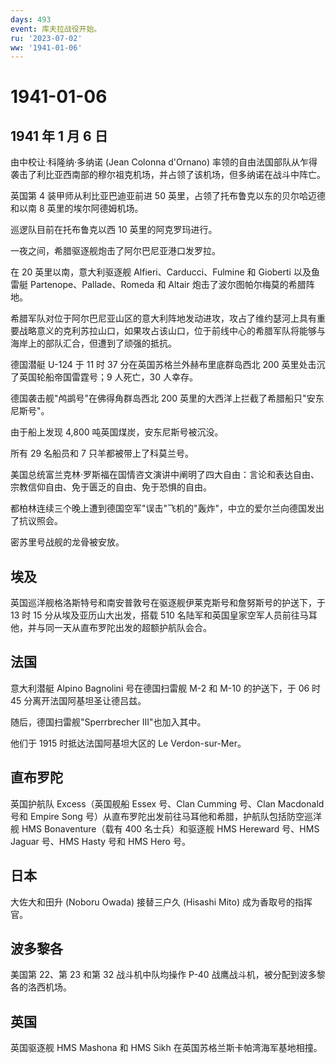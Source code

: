 ```yaml
---
days: 493
event: 库夫拉战役开始。
ru: '2023-07-02'
ww: '1941-01-06'
---
```


# 1941-01-06

## 1941 年 1 月 6 日

由中校让·科隆纳·多纳诺 (Jean Colonna d\'Ornano)
率领的自由法国部队从乍得袭击了利比亚西南部的穆尔祖克机场，并占领了该机场，但多纳诺在战斗中阵亡。

英国第 4 装甲师从利比亚巴迪亚前进 50
英里，占领了托布鲁克以东的贝尔哈迈德和以南 8 英里的埃尔阿德姆机场。

巡逻队目前在托布鲁克以西 10 英里的阿克罗玛进行。

一夜之间，希腊驱逐舰炮击了阿尔巴尼亚港口发罗拉。

在 20 英里以南，意大利驱逐舰 Alfieri、Carducci、Fulmine 和 Gioberti
以及鱼雷艇 Partenope、Pallade、Romeda 和 Altair
炮击了波尔图帕尔梅莫的希腊阵地。

希腊军队对位于阿尔巴尼亚山区的意大利阵地发动进攻，攻占了维约瑟河上具有重要战略意义的克利苏拉山口，如果攻占该山口，位于前线中心的希腊军队将能够与海岸上的部队汇合，但遭到了顽强的抵抗。

德国潜艇 U-124 于 11 时 37 分在英国苏格兰外赫布里底群岛西北 200
英里处击沉了英国轮船帝国雷霆号；9 人死亡，30 人幸存。

德国袭击舰"鸬鹚号"在佛得角群岛西北 200
英里的大西洋上拦截了希腊船只"安东尼斯号"。

由于船上发现 4,800 吨英国煤炭，安东尼斯号被沉没。

所有 29 名船员和 7 只羊都被带上了科莫兰号。

美国总统富兰克林·罗斯福在国情咨文演讲中阐明了四大自由：言论和表达自由、宗教信仰自由、免于匮乏的自由、免于恐惧的自由。

都柏林连续三个晚上遭到德国空军"误击"飞机的"轰炸"，中立的爱尔兰向德国发出了抗议照会。

密苏里号战舰的龙骨被安放。

## 埃及

英国巡洋舰格洛斯特号和南安普敦号在驱逐舰伊莱克斯号和詹努斯号的护送下，于
13 时 15 分从埃及亚历山大出发，搭载 510
名陆军和英国皇家空军人员前往马耳他，并与同一天从直布罗陀出发的超额护航队会合。

## 法国

意大利潜艇 Alpino Bagnolini 号在德国扫雷舰 M-2 和 M-10 的护送下，于 06
时 45 分离开法国阿基坦圣让德吕兹。

随后，德国扫雷舰"Sperrbrecher III"也加入其中。

他们于 1915 时抵达法国阿基坦大区的 Le Verdon-sur-Mer。

## 直布罗陀

英国护航队 Excess（英国舰船 Essex 号、Clan Cumming 号、Clan Macdonald
号和 Empire Song
号）从直布罗陀出发前往马耳他和希腊，护航队包括防空巡洋舰 HMS
Bonaventure（载有 400 名士兵）和驱逐舰 HMS Hereward 号、HMS Jaguar
号、HMS Hasty 号和 HMS Hero 号。

## 日本

大佐大和田升 (Noboru Owada) 接替三户久 (Hisashi Mito)
成为香取号的指挥官。

## 波多黎各

美国第 22、第 23 和第 32 战斗机中队均操作 P-40
战鹰战斗机，被分配到波多黎各的洛西机场。

## 英国

英国驱逐舰 HMS Mashona 和 HMS Sikh 在英国苏格兰斯卡帕湾海军基地相撞。
